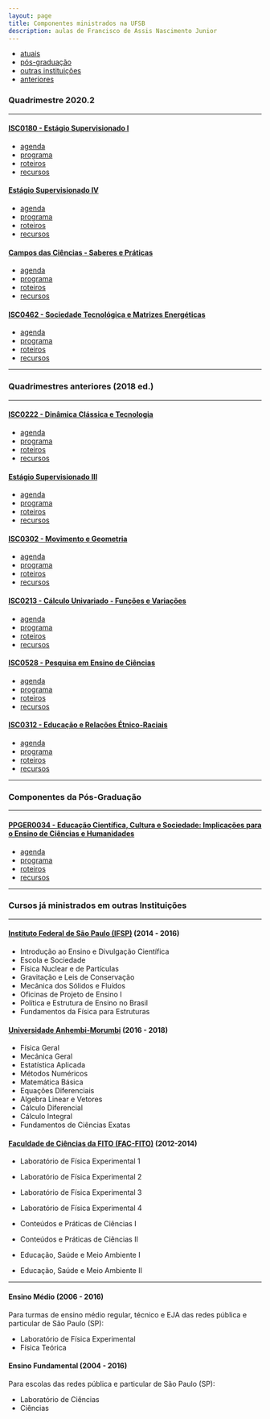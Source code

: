 ```yaml
---
layout: page
title: Componentes ministrados na UFSB
description: aulas de Francisco de Assis Nascimento Junior
---
```


<div class="navbar">
    <div class="navbar-inner">
        <ul class="nav">
            <li><a href="#current">atuais</a></li>
            <li><a href="#shortcourses">pós-graduação</a></li>
            <li><a href="#misc">outras instituições</a></li>
            <li><a href="#old">anteriores</a></li>
        </ul>
    </div>
</div>


### <a name="current"></a>Quadrimestre 2020.2
---

#### [ISC0180 - Estágio Supervisionado I](https://itxesco.github.io/aulas/ISC0180/index.html)

- [agenda](https://itxesco.github.io/aulas/ISC180/agenda.html)
- [programa](https://itxesco.github.io/aulas/ISC180/programa.html)
- [roteiros](https://itxesco.github.io/aulas/ISC180/roteiros.html)
- [recursos](https://itxesco.github.io/aulas/ISC180/recursos.html)

#### [Estágio Supervisionado IV](https://itxesco.github.io/aulas/ISC180/index.html)

- [agenda](https://itxesco.github.io/aulas/ISC180/agenda.html)
- [programa](https://itxesco.github.io/aulas/ISC180/programa.html)
- [roteiros](https://itxesco.github.io/aulas/ISC180/roteiros.html)
- [recursos](https://itxesco.github.io/aulas/ISC180/recursos.html)


#### [Campos das Ciências - Saberes e Práticas](https://itxesco.github.io/aulas/ISC180/index.html)

- [agenda](https://itxesco.github.io/aulas/ISC180/agenda.html)
- [programa](https://itxesco.github.io/aulas/ISC180/programa.html)
- [roteiros](https://itxesco.github.io/aulas/ISC180/roteiros.html)
- [recursos](https://itxesco.github.io/aulas/ISC180/recursos.html)


#### [ISC0462 - Sociedade Tecnológica e Matrizes Energéticas](https://itxesco.github.io/aulas/ISC0462/index.html)

- [agenda](https://itxesco.github.io/aulas/ISC0462/agenda.html)
- [programa](https://itxesco.github.io/aulas/ISC0462/programa.html)
- [roteiros](https://itxesco.github.io/aulas/ISC0462/roteiros.html)
- [recursos](https://itxesco.github.io/aulas/ISC0462/recursos.html)

---

### <a name="shortcourses"></a>Quadrimestres anteriores (2018 ed.)
---

#### [ISC0222 - Dinâmica Clássica e Tecnologia](https://itxesco.github.io/aulas/ISC0222/index.html)

- [agenda](https://itxesco.github.io/aulas/ISC0222/agenda.html)
- [programa](https://itxesco.github.io/aulas/ISC0222/programa.html)
- [roteiros](https://itxesco.github.io/aulas/ISC0222/roteiros.html)
- [recursos](https://itxesco.github.io/aulas/ISC0222/recursos.html)


#### [Estágio Supervisionado III](https://itxesco.github.io/aulas/ISC180/index.html)

- [agenda](https://itxesco.github.io/aulas/ISC180/agenda.html)
- [programa](https://itxesco.github.io/aulas/ISC180/programa.html)
- [roteiros](https://itxesco.github.io/aulas/ISC180/roteiros.html)
- [recursos](https://itxesco.github.io/aulas/ISC180/recursos.html)


#### [ISC0302 - Movimento e Geometria](https://itxesco.github.io/aulas/ISC0302/index.html)

- [agenda](https://itxesco.github.io/aulas/ISC0302/agenda.html)
- [programa](https://itxesco.github.io/aulas/ISC0302/programa.html)
- [roteiros](https://itxesco.github.io/aulas/ISC0302/roteiros.html)
- [recursos](https://itxesco.github.io/aulas/ISC0302/recursos.html)


#### [ISC0213 - Cálculo Univariado - Funções e Variações](https://itxesco.github.io/aulas/ISC0213/index.html)

- [agenda](https://itxesco.github.io/aulas/ISC0213/agenda.html)
- [programa](https://itxesco.github.io/aulas/ISC0213/programa.html)
- [roteiros](https://itxesco.github.io/aulas/ISC0213/roteiros.html)
- [recursos](https://itxesco.github.io/aulas/ISC0213/recursos.html)


#### [ISC0528 - Pesquisa em Ensino de Ciências](https://itxesco.github.io/aulas/ISC0528/index.html)

- [agenda](https://itxesco.github.io/aulas/ISC0528/agenda.html)
- [programa](https://itxesco.github.io/aulas/ISC0528/programa.html)
- [roteiros](https://itxesco.github.io/aulas/ISC0528/roteiros.html)
- [recursos](https://itxesco.github.io/aulas/ISC0528/recursos.html)


#### [ISC0312 - Educação e Relações Étnico-Raciais](https://itxesco.github.io/aulas/ISC0312/index.html)

- [agenda](https://itxesco.github.io/aulas/ISC0312/agenda.html)
- [programa](https://itxesco.github.io/aulas/ISC0312/programa.html)
- [roteiros](https://itxesco.github.io/aulas/ISC0312/roteiros.html)
- [recursos](https://itxesco.github.io/aulas/ISC0312/recursos.html)

---

### <a name="shortcourses"></a>Componentes da Pós-Graduação
---

#### [PPGER0034 - Educação Científica, Cultura e Sociedade: Implicações para o Ensino de Ciências e Humanidades](https://itxesco.github.io/aulas/PPGER0034/index.html)

- [agenda](https://itxesco.github.io/aulas/PPGER0034/agenda.html)
- [programa](https://itxesco.github.io/aulas/PPGER0034/programa.html)
- [roteiros](https://itxesco.github.io/aulas/PPGER0034/roteiros.html)
- [recursos](https://itxesco.github.io/aulas/PPGER0034/recursos.html)

---
### <a name="shortcourses"></a>Cursos já ministrados em outras Instituições
---

#### [Instituto Federal de São Paulo (IFSP)](https://spo.ifsp.edu.br) (2014 - 2016)

- Introdução ao Ensino e Divulgação Científica
- Escola e Sociedade
- Física Nuclear e de Partículas
- Gravitação e Leis de Conservação
- Mecânica dos Sólidos e Fluídos
- Oficinas de Projeto de Ensino I
- Política e Estrutura de Ensino no Brasil
- Fundamentos da Física para Estruturas
  
#### [Universidade Anhembi-Morumbi](https://portal.anhembi.br/escolas/engenharia-e-tecnologia/) (2016 - 2018)
  
- Física Geral
- Mecânica Geral
- Estatística Aplicada
-  Métodos Numéricos
- Matemática Básica
- Equações Diferenciais
- Algebra Linear e Vetores
-  Cálculo Diferencial
- Cálculo Integral
- Fundamentos de Ciências Exatas
  
#### [Faculdade de Ciências da FITO (FAC-FITO)](http://fito.edu.br) (2012-2014)
 
- Laboratório de Física Experimental 1
- Laboratório de Física Experimental 2
- Laboratório de Física Experimental 3
- Laboratório de Física Experimental 4
  
- Conteúdos e Práticas de Ciências I
- Conteúdos e Práticas de Ciências II  
- Educação, Saúde e Meio Ambiente I
- Educação, Saúde e Meio Ambiente II

---  
#### Ensino Médio (2006 - 2016)

Para turmas de ensino médio regular, técnico e EJA das redes pública e particular de São Paulo (SP):

- Laboratório de Física Experimental
- Física Teórica

  
#### Ensino Fundamental (2004 - 2016)

Para escolas das redes pública e particular de São Paulo (SP):

- Laboratório de Ciências
- Ciências  
  

